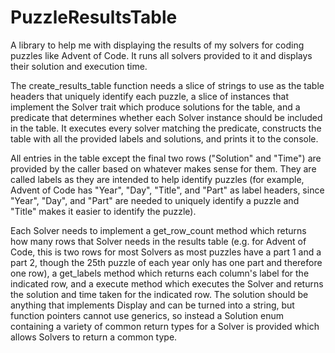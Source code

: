 # PuzzleResultsTable

A library to help me with displaying the results of my solvers for coding puzzles like Advent of
Code. It runs all solvers provided to it and displays their solution and execution time.

The create_results_table function needs a slice of strings to use as the table headers that uniquely
identify each puzzle, a slice of instances that implement the Solver trait which produce solutions
for the table, and a predicate that determines whether each Solver instance should be included in
the table. It executes every solver matching the predicate, constructs the table with all the
provided labels and solutions, and prints it to the console.

All entries in the table except the final two rows ("Solution" and "Time") are provided by the
caller based on whatever makes sense for them. They are called labels as they are intended to help
identify puzzles (for example, Advent of Code has "Year", "Day", "Title", and "Part" as label
headers, since "Year", "Day", and "Part" are needed to uniquely identify a puzzle and "Title" makes
it easier to identify the puzzle).

Each Solver needs to implement a get_row_count method which returns how many rows that Solver needs
in the results table (e.g. for Advent of Code, this is two rows for most Solvers as most puzzles
have a part 1 and a part 2, though the 25th puzzle of each year only has one part and therefore one
row), a get_labels method which returns each column's label for the indicated row, and a execute
method which executes the Solver and returns the solution and time taken for the indicated row. The
solution should be anything that implements Display and can be turned into a string, but function
pointers cannot use generics, so instead a Solution enum containing a variety of common return types
for a Solver is provided which allows Solvers to return a common type.